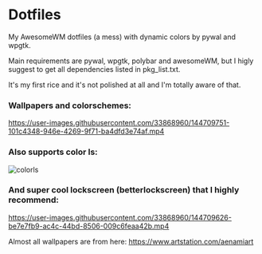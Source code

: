 # Dotfiles
My AwesomeWM dotfiles (a mess) with dynamic colors by pywal and wpgtk. 

Main requirements are pywal, wpgtk, polybar and awesomeWM, but I higly suggest to get all dependencies listed in pkg_list.txt. 

It's my first rice and it's not polished at all and I'm totally aware of that.



### Wallpapers and colorschemes:

https://user-images.githubusercontent.com/33868960/144709751-101c4348-946e-4269-9f71-ba4dfd3e74af.mp4

### Also supports color ls:
![colorls](https://user-images.githubusercontent.com/33868960/144709637-02ea4725-2855-417a-aa69-bd5e3c3ebdf3.png)

### And super cool lockscreen (betterlockscreen) that I highly recommend:


https://user-images.githubusercontent.com/33868960/144709626-be7e7fb9-ac4c-44bd-8506-009c6feaa42b.mp4

Almost all wallpapers are from here: https://www.artstation.com/aenamiart
